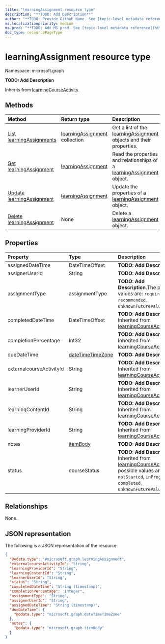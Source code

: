```yaml
---
title: "learningAssignment resource type"
description: "**TODO: Add Description**"
author: "**TODO: Provide Github Name. See [topic-level metadata reference](https://aka.ms/msgo?pagePath=Document-APIs/Guidelines/Metadata)**"
ms.localizationpriority: medium
ms.prod: "**TODO: Add MS prod. See [topic-level metadata reference](https://aka.ms/msgo?pagePath=Document-APIs/Guidelines/Metadata)**"
doc_type: resourcePageType
---
```


# learningAssignment resource type

Namespace: microsoft.graph



**TODO: Add Description**


Inherits from [learningCourseActivity](../resources/learningcourseactivity.md).

## Methods
|Method|Return type|Description|
|:---|:---|:---|
|[List learningAssignments](../api/learningassignment-list.md)|[learningAssignment](../resources/learningassignment.md) collection|Get a list of the [learningAssignment](../resources/learningassignment.md) objects and their properties.|
|[Get learningAssignment](../api/learningassignment-get.md)|[learningAssignment](../resources/learningassignment.md)|Read the properties and relationships of a [learningAssignment](../resources/learningassignment.md) object.|
|[Update learningAssignment](../api/learningassignment-update.md)|[learningAssignment](../resources/learningassignment.md)|Update the properties of a [learningAssignment](../resources/learningassignment.md) object.|
|[Delete learningAssignment](../api/learningassignment-delete.md)|None|Delete a [learningAssignment](../resources/learningassignment.md) object.|

## Properties
|Property|Type|Description|
|:---|:---|:---|
|assignedDateTime|DateTimeOffset|**TODO: Add Description**|
|assignerUserId|String|**TODO: Add Description**|
|assignmentType|assignmentType|**TODO: Add Description**.The possible values are: `required`, `recommended`, `unknownFutureValue`.|
|completedDateTime|DateTimeOffset|**TODO: Add Description** Inherited from [learningCourseActivity](../resources/learningcourseactivity.md).|
|completionPercentage|Int32|**TODO: Add Description** Inherited from [learningCourseActivity](../resources/learningcourseactivity.md).|
|dueDateTime|[dateTimeTimeZone](../resources/datetimetimezone.md)|**TODO: Add Description**|
|externalcourseActivityId|String|**TODO: Add Description** Inherited from [learningCourseActivity](../resources/learningcourseactivity.md).|
|learnerUserId|String|**TODO: Add Description** Inherited from [learningCourseActivity](../resources/learningcourseactivity.md).|
|learningContentId|String|**TODO: Add Description** Inherited from [learningCourseActivity](../resources/learningcourseactivity.md).|
|learningProviderId|String|**TODO: Add Description** Inherited from [learningCourseActivity](../resources/learningcourseactivity.md).|
|notes|[itemBody](../resources/itembody.md)|**TODO: Add Description**|
|status|courseStatus|**TODO: Add Description** Inherited from [learningCourseActivity](../resources/learningcourseactivity.md).The possible values are: `notStarted`, `inProgress`, `completed`, `unknownFutureValue`.|

## Relationships
None.

## JSON representation
The following is a JSON representation of the resource.
<!-- {
  "blockType": "resource",
  "keyProperty": "id",
  "@odata.type": "microsoft.graph.learningAssignment",
  "baseType": "microsoft.vivaLearning.learningCourseActivity",
  "openType": false
}
-->
``` json
{
  "@odata.type": "#microsoft.graph.learningAssignment",
  "externalcourseActivityId": "String",
  "learningProviderId": "String",
  "learningContentId": "String",
  "learnerUserId": "String",
  "status": "String",
  "completedDateTime": "String (timestamp)",
  "completionPercentage": "Integer",
  "assignmentType": "String",
  "assignerUserId": "String",
  "assignedDateTime": "String (timestamp)",
  "dueDateTime": {
    "@odata.type": "microsoft.graph.dateTimeTimeZone"
  },
  "notes": {
    "@odata.type": "microsoft.graph.itemBody"
  }
}
```

